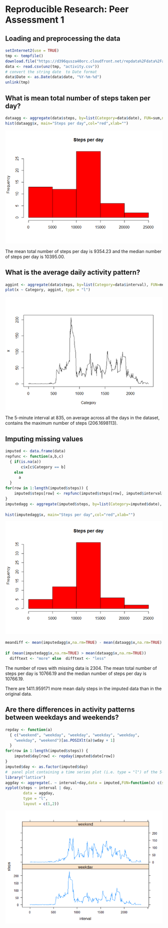 # Reproducible Research: Peer Assessment 1


## Loading and preprocessing the data

```r
setInternet2(use = TRUE)
tmp <- tempfile()
download.file("https://d396qusza40orc.cloudfront.net/repdata%2Fdata%2Factivity.zip",tmp)
data <- read.csv(unz(tmp, "activity.csv"))
# convert the string date  to Date format
data$Date <- as.Date(data$date, "%Y-%m-%d")
unlink(tmp)
```


## What is mean total number of steps taken per day?

```r
dataagg <- aggregate(data$steps, by=list(Category=data$date), FUN=sum,na.rm=TRUE)
hist(dataagg$x, main="Steps per day",col="red",xlab="")
```

![](./PA1_template_files/figure-html/unnamed-chunk-2-1.png) 

The mean total number of steps per day is 9354.23 and the median number of steps per day is 10395.00.

## What is the average daily activity pattern?


```r
aggint <- aggregate(data$steps, by=list(Category=data$interval), FUN=mean,na.rm=TRUE)
plot(x ~ Category, aggint, type = "l")
```

![](./PA1_template_files/figure-html/unnamed-chunk-3-1.png) 

The 5-minute interval at 835, on average across all the days in the dataset, contains the maximum number of steps (206.1698113).

## Imputing missing values


```r
imputed <- data.frame(data)
repfunc <- function(a,b,c) 
  { if(is.na(a)) 
       c$x[c$Category == b]
    else
      a
  }
for(row in 1:length(imputed$steps)) { 
    imputed$steps[row] <- repfunc(imputed$steps[row], imputed$interval[row],aggint) 
}
imputedagg <- aggregate(imputed$steps, by=list(Category=imputed$date), FUN=sum,na.rm=TRUE)

hist(imputedagg$x, main="Steps per day",col="red",xlab="")
```

![](./PA1_template_files/figure-html/unnamed-chunk-4-1.png) 

```r
meandiff <- mean(imputedagg$x,na.rm=TRUE) - mean(dataagg$x,na.rm=TRUE)
             
if (mean(imputedagg$x,na.rm=TRUE) > mean(dataagg$x,na.rm=TRUE))
  difftext <- "more" else  difftext <- "less"
```

The number of rows with missing data is 2304.
The mean total number of steps per day is 10766.19 and the median number of steps per day is 10766.19.

There are 1411.959171 more mean daily steps in the imputed  data than in the original data. 

## Are there differences in activity patterns between weekdays and weekends?



```r
repday <- function(a) 
  { c("weekend", "weekday", "weekday", "weekday", "weekday", 
    "weekday", "weekend")[as.POSIXlt(a)$wday + 1]
  }
for(row in 1:length(imputed$steps)) { 
    imputed$day[row] <- repday(imputed$date[row]) 
}
imputed$day <- as.factor(imputed$day) 
#  panel plot containing a time series plot (i.e. type = "l") of the 5-min
library("lattice")
aggday <- aggregate(. ~ interval+day,data = imputed,FUN=function(x) c(steps =mean(x) ) )
xyplot(steps ~ interval | day,
        data = aggday,
        type = "l",
        layout = c(1,2))
```

![](./PA1_template_files/figure-html/unnamed-chunk-5-1.png) 
